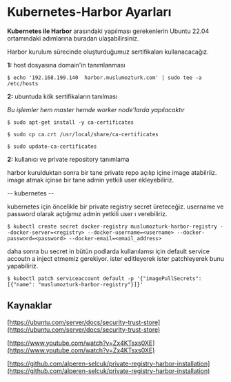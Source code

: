 # Kubernetes-Harbor Ayarları
**Kubernetes ile Harbor** arasındaki yapılması gerekenlerin Ubuntu 22.04 ortamındaki adımlarına buradan ulaşabilirsiniz.

Harbor kurulum sürecinde oluşturduğumuz sertifikaları kullanacacağız.

**1:** host dosyasına domain'in tanımlanması

```shell
$ echo '192.168.199.140  harbor.muslumozturk.com' | sudo tee -a /etc/hosts
```

**2:** ubuntuda kök sertifikaların tanılması

*Bu işlemler hem master hemde worker node'larda yapılacaktır*

```shell
$ sudo apt-get install -y ca-certificates

$ sudo cp ca.crt /usr/local/share/ca-certificates

$ sudo update-ca-certificates
```
**2:** kullanıcı ve private repository tanımlama



harbor kurulduktan sonra bir tane private repo açılıp içine image atabilriiz. image atmak içinse bir tane admin yetkili user ekleyebiliriz.

-- kubernetes --

kubernetes için öncelikle bir private registry secret üreteceğiz. username ve password olarak açtığımız admin yetkili user ı verebiliriz.

```shell
$ kubectl create secret docker-registry muslumozturk-harbor-registry --docker-server=<registry> --docker-username=<username> --docker-password=<password> --docker-email=<email_address>
```
daha sonra bu secret in bütün podlarda kullanılamsı için default service accoutn a inject etmemiz gerekiyor. ister editleyerek ister patchleyerek bunu yapabiliriz.
```shell
$ kubectl patch serviceaccount default -p '{"imagePullSecrets": [{"name": "muslumozturk-harbor-registry"}]}'
```

## Kaynaklar

[https://ubuntu.com/server/docs/security-trust-store](https://ubuntu.com/server/docs/security-trust-store)


[https://www.youtube.com/watch?v=Zx4KTsxs0XE](https://www.youtube.com/watch?v=Zx4KTsxs0XE)

[https://github.com/alperen-selcuk/private-registry-harbor-installation](https://github.com/alperen-selcuk/private-registry-harbor-installation)